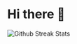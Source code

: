 # Hi there 👋

![Github Streak Stats][streak-stats]

[streak-stats]: http://github-readme-streak-stats.herokuapp.com?user=suft&theme=omni&hide_border=true